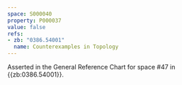 ```yaml
---
space: S000040
property: P000037
value: false
refs:
- zb: "0386.54001"
  name: Counterexamples in Topology
---
```


Asserted in the General Reference Chart for space #47 in
{{zb:0386.54001}}.
